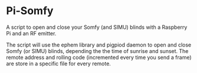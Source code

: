 # Pi-Somfy
A script to open and close your Somfy (and SIMU) blinds with a Raspberry Pi and an RF emitter.

The script will use the ephem library and pigpiod daemon to open and close Somfy (or SIMU) blinds, depending the the time of sunrise and sunset.
The remote address and rolling code (incremented every time you send a frame) are store in a specific file for every remote.
